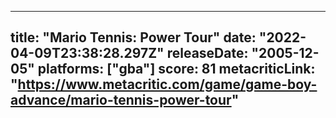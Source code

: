 
---
title: "Mario Tennis: Power Tour"
date: "2022-04-09T23:38:28.297Z"
releaseDate: "2005-12-05"
platforms: ["gba"]
score: 81
metacriticLink: "https://www.metacritic.com/game/game-boy-advance/mario-tennis-power-tour"
---
